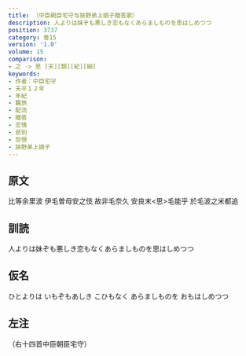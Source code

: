 ```yaml
---
title: （中臣朝臣宅守与狭野弟上娘子贈答歌）
description: 人よりは妹ぞも悪しき恋もなくあらましものを思はしめつつ
position: 3737
category: 巻15
version: '1.0'
volume: 15
comparison:
- 之 -> 思 [天][類][紀][細]
keywords:
- 作者：中臣宅守
- 天平１２年
- 年紀
- 羈旅
- 配流
- 贈答
- 恋情
- 悲別
- 怨恨
- 狭野弟上娘子
---
```


## 原文

比等余里波 伊毛曽母安之伎 故非毛奈久 安良末<思>毛能乎 於毛波之米都追

## 訓読

人よりは妹ぞも悪しき恋もなくあらましものを思はしめつつ

## 仮名

ひとよりは いもぞもあしき こひもなく あらましものを おもはしめつつ

## 左注

（右十四首中臣朝臣宅守）
